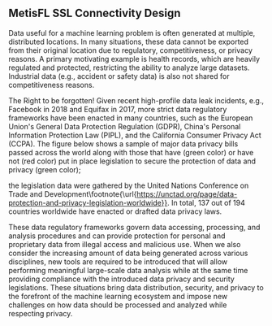 
MetisFL SSL Connectivity Design
------------
Data useful for a machine learning problem is often generated at multiple, distributed locations. In many situations, 
these data cannot be exported from their original location due to regulatory, competitiveness, or privacy reasons. 
A primary motivating example is health records, which are heavily regulated and protected, restricting the ability to 
analyze large datasets. Industrial data (e.g., accident or safety data) is also not shared for competitiveness reasons.

The Right to be forgotten!
Given recent high-profile data leak incidents, e.g., Facebook in 2018 and Equifax in 2017, more strict data regulatory 
frameworks have been enacted in many countries, such as the European Union's General Data Protection Regulation (GDPR), 
China's Personal Information Protection Law (PIPL), and the California Consumer Privacy Act (CCPA). 
The figure below shows a sample of major data privacy bills passed across the world along with those that have 
(green color) or have not (red color) put in place legislation to secure the protection of data and privacy (green color); 

the legislation data were gathered by the United Nations Conference on Trade and Development\footnote{\url{https://unctad.org/page/data-protection-and-privacy-legislation-worldwide}}. 
In total, 137 out of 194 countries worldwide have enacted or drafted data privacy laws.

These data regulatory frameworks govern data accessing, processing, and analysis procedures and can provide protection 
for personal and proprietary data from illegal access and malicious use. When we also consider the increasing amount of 
data being generated across various disciplines, new tools are required to be introduced that will allow performing 
meaningful large-scale data analysis while at the same time providing compliance with the introduced data privacy and 
security legislations. These situations bring data distribution, security, and privacy to the forefront of the machine 
learning ecosystem and impose new challenges on how data should be processed and analyzed while respecting privacy.